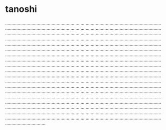 # tanoshi

....................................................................................................................................................................................................................................................................................................................................................................................................................................................................................................................................................................................................................................................................................................................................................................................................................................................................................................................................................................................................................................................................................................................................................................................................................................................................................................................................................................................................................................................................................................................................................................................................................................................................................................................................................................................................................................................................................................................................................................................................................................................................................................................................................................................................................................................................................................................................................................................................................................................................................